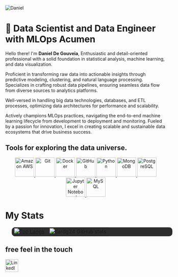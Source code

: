 
![Daniel](https://github.com/dardg24/dardg24/assets/143126480/1a3e7fd0-9015-4e0b-aeee-a5caaa73794c)


# 🚀 Data Scientist and Data Engineer with MLOps Acumen

Hello there! I'm **Daniel De Gouveia**, Enthusiastic and detail-oriented professional with a solid foundation in statistical analysis, machine learning, and data visualization. 

Proficient in transforming raw data into actionable insights through predictive modeling, clustering, and natural language processing. Specializes in crafting robust data pipelines, ensuring seamless data flow from diverse sources to analytics platforms. 

Well-versed in handling big data technologies, databases, and ETL processes, optimizing data architectures for performance and scalability. 

Actively champions MLOps practices, navigating the end-to-end machine learning lifecycle from development to deployment and monitoring. Fueled by a passion for innovation, I excel in creating scalable and sustainable data ecosystems that drive business success.

## Tools for exploring the data universe.

<p align="center">
  <a href="https://aws.amazon.com/">
    <img src="https://img.shields.io/badge/Amazon_AWS-232F3E?style=for-the-badge&logo=amazon-aws&logoColor=white" height="60" alt="Amazon AWS">
  </a>
  <a href="https://git-scm.com/">
    <img src="https://img.shields.io/badge/-Git-F05032?style=for-the-badge&logo=git&logoColor=white" height="60" alt="Git">
  </a>
  <a href="https://www.docker.com/">
    <img src="https://img.shields.io/badge/-Docker-2496ED?style=for-the-badge&logo=docker&logoColor=white" height="60" alt="Docker">
  </a>
  <a href="https://github.com/">
    <img src="https://img.shields.io/badge/-GitHub-181717?style=for-the-badge&logo=github&logoColor=white" height="60" alt="GitHub">
  </a>
  <a href="https://www.python.org/">
    <img src="https://img.shields.io/badge/-Python-3776AB?style=for-the-badge&logo=python&logoColor=white" height="60" alt="Python">
  </a>
  <a href="https://www.mongodb.com/">
    <img src="https://img.shields.io/badge/-MongoDB-47A248?style=for-the-badge&logo=mongodb&logoColor=white" height="60" alt="MongoDB">
  </a>
  <a href="https://www.postgresql.org/">
    <img src="https://img.shields.io/badge/-PostgreSQL-336791?style=for-the-badge&logo=postgresql&logoColor=white" height="60" alt="PostgreSQL">
  </a>
  <a href="https://jupyter.org/">
    <img src="https://img.shields.io/badge/Jupyter-Notebook-F37626?style=for-the-badge&logo=jupyter&logoColor=white" height="60" alt="Jupyter Notebook">
  </a>
  <a href="https://www.mysql.com/">
    <img src="https://img.shields.io/badge/MySQL-4479A1?style=for-the-badge&logo=mysql&logoColor=white" height="60" alt="MySQL">
  </a>
</p>



# My Stats

<table align="center" style="margin: 20px 20px; background-color: #2d2d2d; border-radius: 10px;">
  <tr>
    <td align="center">
      <a href="https://github.com/dardg24/">
        <img src="https://github-readme-stats.vercel.app/api/top-langs/?username=dardg24&layout=compact&theme=dark" alt="Top Langs">
      </a>
    </td>
    <td align="center">
      <img src="https://github-readme-stats.vercel.app/api?username=dardg24&show_icons=true&theme=dark" alt="dardg24 GitHub stats">
    </td>
  </tr>
</table>




## free feel in the touch
<a href="https://www.linkedin.com/in/danielrdegouveia/" target="_blank">
  <img src="https://cdn-icons-png.flaticon.com/512/174/174857.png" height="40" alt="LinkedIn">
</a>


